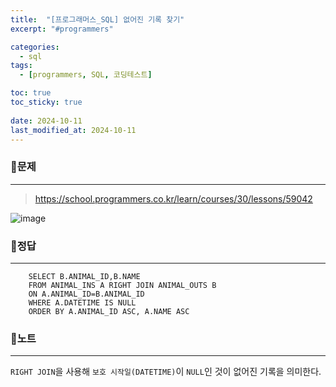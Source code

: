 ```yaml
---
title:  "[프로그래머스_SQL] 없어진 기록 찾기"
excerpt: "#programmers"

categories:
  - sql
tags:
  - [programmers, SQL, 코딩테스트]

toc: true
toc_sticky: true
 
date: 2024-10-11
last_modified_at: 2024-10-11
---
```


### 📜문제
-----
> <https://school.programmers.co.kr/learn/courses/30/lessons/59042>

![image](https://github.com/user-attachments/assets/456f43b6-0c4e-49c5-81ea-f03948189058)
    
    
### 📜정답
-----
```
    SELECT B.ANIMAL_ID,B.NAME 
    FROM ANIMAL_INS A RIGHT JOIN ANIMAL_OUTS B
    ON A.ANIMAL_ID=B.ANIMAL_ID
    WHERE A.DATETIME IS NULL
    ORDER BY A.ANIMAL_ID ASC, A.NAME ASC
```

  
### 📜노트
-----
`RIGHT JOIN`을 사용해 `보호 시작일(DATETIME)`이 `NULL`인 것이 없어진 기록을 의미한다.  
  


